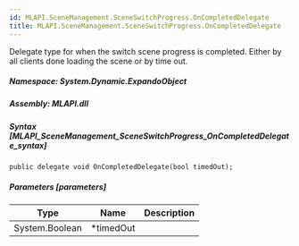 ```yaml
---  
id: MLAPI.SceneManagement.SceneSwitchProgress.OnCompletedDelegate  
title: MLAPI.SceneManagement.SceneSwitchProgress.OnCompletedDelegate  
---
```


<div class="markdown level0 summary" markdown="1">

Delegate type for when the switch scene progress is completed. Either by
all clients done loading the scene or by time out.

</div>

<div class="markdown level0 conceptual" markdown="1">

</div>

##### **Namespace**: System.Dynamic.ExpandoObject

##### **Assembly**: MLAPI.dll

##### Syntax [MLAPI_SceneManagement_SceneSwitchProgress_OnCompletedDelegate_syntax]

    public delegate void OnCompletedDelegate(bool timedOut);

##### Parameters [parameters]

| Type           | Name       | Description |
|----------------|------------|-------------|
| System.Boolean | \*timedOut |             |

